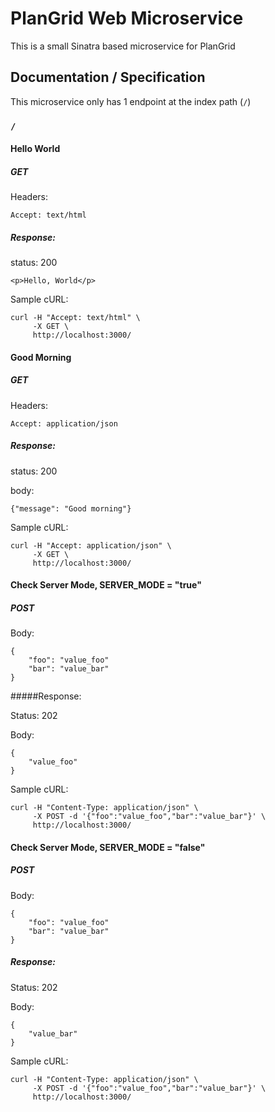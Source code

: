 # PlanGrid Web Microservice

This is a small Sinatra based microservice for PlanGrid

## Documentation / Specification

This microservice only has 1 endpoint at the index path (`/`)

### `/`

#### Hello World

##### GET

Headers:

`Accept: text/html`

##### Response:

status: 200

`<p>Hello, World</p>`

Sample cURL:

```
curl -H "Accept: text/html" \
     -X GET \
     http://localhost:3000/
```


#### Good Morning

##### GET

Headers:

`Accept: application/json`

##### Response:

status: 200

body:

`{"message": "Good morning"}`

Sample cURL:

```
curl -H "Accept: application/json" \
     -X GET \
     http://localhost:3000/
```


#### Check Server Mode, SERVER_MODE = "true"

##### POST

Body: 

```
{
    "foo": "value_foo"
    "bar": "value_bar"
}
```

#####Response:

Status: 202

Body:

```
{
    "value_foo"
}
```

Sample cURL:

```
curl -H "Content-Type: application/json" \
     -X POST -d '{"foo":"value_foo","bar":"value_bar"}' \
     http://localhost:3000/
```

#### Check Server Mode, SERVER_MODE = "false"

##### POST

Body: 

```
{
    "foo": "value_foo"
    "bar": "value_bar"
}
```

##### Response:

Status: 202

Body:

```
{
    "value_bar"
}
```

Sample cURL:

```
curl -H "Content-Type: application/json" \
     -X POST -d '{"foo":"value_foo","bar":"value_bar"}' \
     http://localhost:3000/
```

